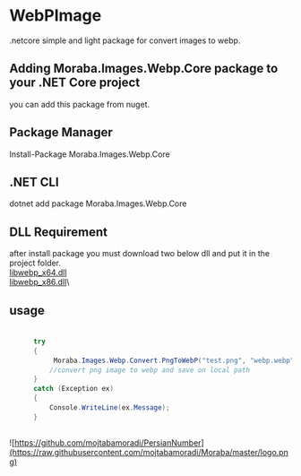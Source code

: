 # WebPImage
.netcore simple and light package for convert images to webp.

## Adding Moraba.Images.Webp.Core package to your .NET Core project

  you can add this package from nuget.

## Package Manager
   Install-Package Moraba.Images.Webp.Core 
## .NET CLI 
   dotnet add package Moraba.Images.Webp.Core 
  
## DLL Requirement  
   after install package you must download two below dll and put it in the project folder.\
   [libwebp_x64.dll](https://github.com/mojtabamoradi/WebPImage/raw/master/Image.Webp/libwebp_x64.dll)\
   [libwebp_x86.dll](https://github.com/mojtabamoradi/WebPImage/raw/master/Image.Webp/libwebp_x86.dll)\
   
## usage

```c#

      try
      {
           Moraba.Images.Webp.Convert.PngToWebP("test.png", "webp.webp", 440, 200);
          //convert png image to webp and save on local path
      }
      catch (Exception ex)
      {
          Console.WriteLine(ex.Message);
      } 

``` 
##
![https://github.com/mojtabamoradi/PersianNumber](https://raw.githubusercontent.com/mojtabamoradi/Moraba/master/logo.png)

